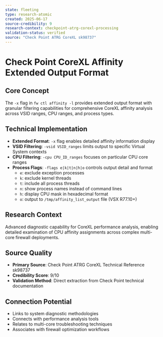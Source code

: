 ```yaml
---
state: fleeting
type: research-atomic
created: 2025-06-17
source-credibility: 9
research-context: checkpoint-atrg-corexl-processing
validation-status: verified
source: "Check Point ATRG CoreXL sk98737"
---
```


# Check Point CoreXL Affinity Extended Output Format

## Core Concept
The `-x` flag in `fw ctl affinity -l` provides extended output format with granular filtering capabilities for comprehensive CoreXL affinity analysis across VSID ranges, CPU ranges, and process types.

## Technical Implementation
- **Extended Format**: `-x` flag enables detailed affinity information display
- **VSID Filtering**: `-vsid VSID_ranges` limits output to specific Virtual System contexts
- **CPU Filtering**: `-cpu CPU_ID_ranges` focuses on particular CPU core ranges
- **Process Flags**: `-flags e|k|t|n|h|o` controls output detail and format
  - `e`: exclude exception processes
  - `k`: exclude kernel threads
  - `t`: include all process threads
  - `n`: show process names instead of command lines
  - `h`: display CPU mask in hexadecimal format
  - `o`: output to `/tmp/affinity_list_output` file (VSX R77.10+)

## Research Context
Advanced diagnostic capability for CoreXL performance analysis, enabling detailed examination of CPU affinity assignments across complex multi-core firewall deployments.

## Source Quality
- **Primary Source**: Check Point ATRG CoreXL Technical Reference sk98737
- **Credibility Score**: 9/10
- **Validation Method**: Direct extraction from Check Point technical documentation

## Connection Potential
- Links to system diagnostic methodologies
- Connects with performance analysis tools
- Relates to multi-core troubleshooting techniques
- Associates with firewall optimization workflows